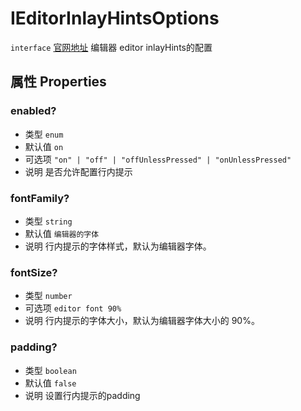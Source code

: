 # IEditorInlayHintsOptions
`interface` [官网地址](https://microsoft.github.io/monaco-editor/docs.html#interfaces/editor.IEditorInlayHintsOptions.html)
编辑器 editor inlayHints的配置
## 属性 Properties

### enabled?
+ 类型 `enum`  
+ 默认值 `on`
+ 可选项 `"on" | "off" | "offUnlessPressed" | "onUnlessPressed"` 
+ 说明 是否允许配置行内提示
### fontFamily?
+ 类型 `string`  
+ 默认值 `编辑器的字体`
+ 说明 行内提示的字体样式，默认为编辑器字体。
### fontSize?
+ 类型 `number`  
+ 可选项 `editor font 90%` 
+ 说明 行内提示的字体大小，默认为编辑器字体大小的 90%。
### padding?
+ 类型 `boolean`  
+ 默认值 `false`
+ 说明 设置行内提示的padding
